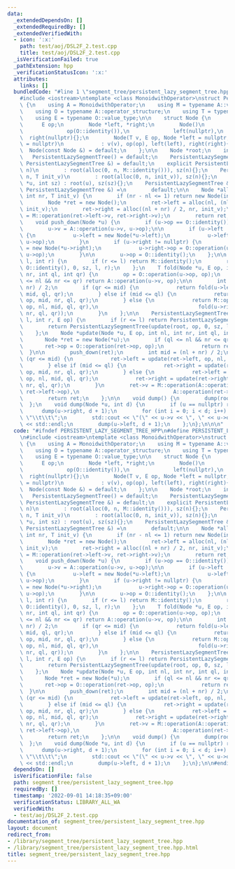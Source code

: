 ```yaml
---
data:
  _extendedDependsOn: []
  _extendedRequiredBy: []
  _extendedVerifiedWith:
  - icon: ':x:'
    path: test/aoj/DSL2F_2.test.cpp
    title: test/aoj/DSL2F_2.test.cpp
  _isVerificationFailed: true
  _pathExtension: hpp
  _verificationStatusIcon: ':x:'
  attributes:
    links: []
  bundledCode: "#line 1 \"segment_tree/persistent_lazy_segment_tree.hpp\"\n\n\n\n\
    #include <iostream>\ntemplate <class MonoidwithOperator>\nstruct PersistentLazySegmentTree\
    \ {\n    using A = MonoidwithOperator;\n    using M = typename A::value_structure;\n\
    \    using O = typename A::operator_structure;\n    using T = typename M::value_type;\n\
    \    using E = typename O::value_type;\n\n    struct Node {\n        T v;\n  \
    \      E op;\n        Node *left, *right;\n        Node()\n            : v(M::identity()),\n\
    \              op(O::identity()),\n              left(nullptr),\n            \
    \  right(nullptr){};\n        Node(T v, E op, Node *left = nullptr, Node *right\
    \ = nullptr)\n            : v(v), op(op), left(left), right(right){};\n      \
    \  Node(const Node &) = default;\n    };\n\n    Node *root;\n    int sz;\n\n \
    \   PersistentLazySegmentTree() = default;\n    PersistentLazySegmentTree(const\
    \ PersistentLazySegmentTree &) = default;\n    explicit PersistentLazySegmentTree(int\
    \ n)\n        : root(alloc(0, n, M::identity())), sz(n){};\n    PersistentLazySegmentTree(int\
    \ n, T init_v)\n        : root(alloc(0, n, init_v)), sz(n){};\n    PersistentLazySegmentTree(Node\
    \ *u, int sz) : root(u), sz(sz){};\n    PersistentLazySegmentTree &operator=(const\
    \ PersistentLazySegmentTree &) =\n        default;\n\n    Node *alloc(int nl,\
    \ int nr, T init_v) {\n        if (nr - nl <= 1) return new Node(init_v, O::identity());\n\
    \        Node *ret = new Node();\n        ret->left = alloc(nl, (nl + nr) / 2,\
    \ init_v);\n        ret->right = alloc((nl + nr) / 2, nr, init_v);\n        ret->v\
    \ = M::operation(ret->left->v, ret->right->v);\n        return ret;\n    };\n\n\
    \    void push_down(Node *u) {\n        if (u->op == O::identity()) return;\n\
    \        u->v = A::operation(u->v, u->op);\n\n        if (u->left != nullptr)\
    \ {\n            u->left = new Node(*u->left);\n            u->left->op = O::operation(u->left->op,\
    \ u->op);\n        }\n        if (u->right != nullptr) {\n            u->right\
    \ = new Node(*u->right);\n            u->right->op = O::operation(u->right->op,\
    \ u->op);\n        }\n\n        u->op = O::identity();\n    };\n\n    T fold(int\
    \ l, int r) {\n        if (r <= l) return M::identity();\n        return fold(root,\
    \ O::identity(), 0, sz, l, r);\n    };\n    T fold(Node *u, E op, int nl, int\
    \ nr, int ql, int qr) {\n        op = O::operation(u->op, op);\n        if (ql\
    \ <= nl && nr <= qr) return A::operation(u->v, op);\n\n        int mid = (nl +\
    \ nr) / 2;\n        if (qr <= mid) {\n            return fold(u->left, op, nl,\
    \ mid, ql, qr);\n        } else if (mid <= ql) {\n            return fold(u->right,\
    \ op, mid, nr, ql, qr);\n        } else {\n            return M::operation(fold(u->left,\
    \ op, nl, mid, ql, qr),\n                                fold(u->right, op, mid,\
    \ nr, ql, qr));\n        }\n    };\n\n    PersistentLazySegmentTree update(int\
    \ l, int r, E op) {\n        if (r <= l) return PersistentLazySegmentTree(*this);\n\
    \        return PersistentLazySegmentTree(update(root, op, 0, sz, l, r), sz);\n\
    \    };\n    Node *update(Node *u, E op, int nl, int nr, int ql, int qr) {\n \
    \       Node *ret = new Node(*u);\n        if (ql <= nl && nr <= qr) {\n     \
    \       ret->op = O::operation(ret->op, op);\n            return ret;\n      \
    \  }\n\n        push_down(ret);\n        int mid = (nl + nr) / 2;\n        if\
    \ (qr <= mid) {\n            ret->left = update(ret->left, op, nl, mid, ql, qr);\n\
    \        } else if (mid <= ql) {\n            ret->right = update(ret->right,\
    \ op, mid, nr, ql, qr);\n        } else {\n            ret->left = update(ret->left,\
    \ op, nl, mid, ql, qr);\n            ret->right = update(ret->right, op, mid,\
    \ nr, ql, qr);\n        }\n        ret->v = M::operation(A::operation(ret->left->v,\
    \ ret->left->op),\n                              A::operation(ret->right->v, ret->right->op));\n\
    \        return ret;\n    };\n\n    void dump() {\n        dump(root, 0);\n  \
    \  };\n    void dump(Node *u, int d) {\n        if (u == nullptr) return;\n  \
    \      dump(u->right, d + 1);\n        for (int i = 0; i < d; i++) std::cout <<\
    \ \"\\t\\t\";\n        std::cout << \"(\" << u->v << \", \" << u->op << \")\"\
    \ << std::endl;\n        dump(u->left, d + 1);\n    };\n};\n\n\n"
  code: "#ifndef PERSISTENT_LAZY_SEGMENT_TREE_HPP\n#define PERSISTENT_LAZY_SEGMENT_TREE_HPP\n\
    \n#include <iostream>\ntemplate <class MonoidwithOperator>\nstruct PersistentLazySegmentTree\
    \ {\n    using A = MonoidwithOperator;\n    using M = typename A::value_structure;\n\
    \    using O = typename A::operator_structure;\n    using T = typename M::value_type;\n\
    \    using E = typename O::value_type;\n\n    struct Node {\n        T v;\n  \
    \      E op;\n        Node *left, *right;\n        Node()\n            : v(M::identity()),\n\
    \              op(O::identity()),\n              left(nullptr),\n            \
    \  right(nullptr){};\n        Node(T v, E op, Node *left = nullptr, Node *right\
    \ = nullptr)\n            : v(v), op(op), left(left), right(right){};\n      \
    \  Node(const Node &) = default;\n    };\n\n    Node *root;\n    int sz;\n\n \
    \   PersistentLazySegmentTree() = default;\n    PersistentLazySegmentTree(const\
    \ PersistentLazySegmentTree &) = default;\n    explicit PersistentLazySegmentTree(int\
    \ n)\n        : root(alloc(0, n, M::identity())), sz(n){};\n    PersistentLazySegmentTree(int\
    \ n, T init_v)\n        : root(alloc(0, n, init_v)), sz(n){};\n    PersistentLazySegmentTree(Node\
    \ *u, int sz) : root(u), sz(sz){};\n    PersistentLazySegmentTree &operator=(const\
    \ PersistentLazySegmentTree &) =\n        default;\n\n    Node *alloc(int nl,\
    \ int nr, T init_v) {\n        if (nr - nl <= 1) return new Node(init_v, O::identity());\n\
    \        Node *ret = new Node();\n        ret->left = alloc(nl, (nl + nr) / 2,\
    \ init_v);\n        ret->right = alloc((nl + nr) / 2, nr, init_v);\n        ret->v\
    \ = M::operation(ret->left->v, ret->right->v);\n        return ret;\n    };\n\n\
    \    void push_down(Node *u) {\n        if (u->op == O::identity()) return;\n\
    \        u->v = A::operation(u->v, u->op);\n\n        if (u->left != nullptr)\
    \ {\n            u->left = new Node(*u->left);\n            u->left->op = O::operation(u->left->op,\
    \ u->op);\n        }\n        if (u->right != nullptr) {\n            u->right\
    \ = new Node(*u->right);\n            u->right->op = O::operation(u->right->op,\
    \ u->op);\n        }\n\n        u->op = O::identity();\n    };\n\n    T fold(int\
    \ l, int r) {\n        if (r <= l) return M::identity();\n        return fold(root,\
    \ O::identity(), 0, sz, l, r);\n    };\n    T fold(Node *u, E op, int nl, int\
    \ nr, int ql, int qr) {\n        op = O::operation(u->op, op);\n        if (ql\
    \ <= nl && nr <= qr) return A::operation(u->v, op);\n\n        int mid = (nl +\
    \ nr) / 2;\n        if (qr <= mid) {\n            return fold(u->left, op, nl,\
    \ mid, ql, qr);\n        } else if (mid <= ql) {\n            return fold(u->right,\
    \ op, mid, nr, ql, qr);\n        } else {\n            return M::operation(fold(u->left,\
    \ op, nl, mid, ql, qr),\n                                fold(u->right, op, mid,\
    \ nr, ql, qr));\n        }\n    };\n\n    PersistentLazySegmentTree update(int\
    \ l, int r, E op) {\n        if (r <= l) return PersistentLazySegmentTree(*this);\n\
    \        return PersistentLazySegmentTree(update(root, op, 0, sz, l, r), sz);\n\
    \    };\n    Node *update(Node *u, E op, int nl, int nr, int ql, int qr) {\n \
    \       Node *ret = new Node(*u);\n        if (ql <= nl && nr <= qr) {\n     \
    \       ret->op = O::operation(ret->op, op);\n            return ret;\n      \
    \  }\n\n        push_down(ret);\n        int mid = (nl + nr) / 2;\n        if\
    \ (qr <= mid) {\n            ret->left = update(ret->left, op, nl, mid, ql, qr);\n\
    \        } else if (mid <= ql) {\n            ret->right = update(ret->right,\
    \ op, mid, nr, ql, qr);\n        } else {\n            ret->left = update(ret->left,\
    \ op, nl, mid, ql, qr);\n            ret->right = update(ret->right, op, mid,\
    \ nr, ql, qr);\n        }\n        ret->v = M::operation(A::operation(ret->left->v,\
    \ ret->left->op),\n                              A::operation(ret->right->v, ret->right->op));\n\
    \        return ret;\n    };\n\n    void dump() {\n        dump(root, 0);\n  \
    \  };\n    void dump(Node *u, int d) {\n        if (u == nullptr) return;\n  \
    \      dump(u->right, d + 1);\n        for (int i = 0; i < d; i++) std::cout <<\
    \ \"\\t\\t\";\n        std::cout << \"(\" << u->v << \", \" << u->op << \")\"\
    \ << std::endl;\n        dump(u->left, d + 1);\n    };\n};\n\n#endif\n"
  dependsOn: []
  isVerificationFile: false
  path: segment_tree/persistent_lazy_segment_tree.hpp
  requiredBy: []
  timestamp: '2022-09-01 14:18:35+09:00'
  verificationStatus: LIBRARY_ALL_WA
  verifiedWith:
  - test/aoj/DSL2F_2.test.cpp
documentation_of: segment_tree/persistent_lazy_segment_tree.hpp
layout: document
redirect_from:
- /library/segment_tree/persistent_lazy_segment_tree.hpp
- /library/segment_tree/persistent_lazy_segment_tree.hpp.html
title: segment_tree/persistent_lazy_segment_tree.hpp
---
```

